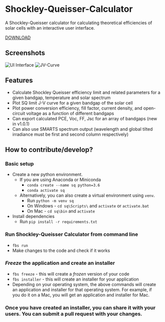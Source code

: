 # Shockley-Queisser-Calculator
A Shockley-Queisser calculator for calculating theoretical efficiencies of solar cells with an interactive user interface.

[DOWNLOAD](https://github.com/SarthakJariwala/Schokley-Queisser-Calculator/releases)

## Screenshots
![UI Interface](https://github.com/SarthakJariwala/Schokley-Queisser-Calculator/Screenshots/SQ_Calculator_UI.png)
![JV-Curve](https://github.com/SarthakJariwala/Schokley-Queisser-Calculator/Screenshots/j_v_curve.png)

## Features
* Calculate Shockley Queisser efficiency limit and related parameters for a given bandgap, temperature and solar spectrum
* Plot SQ limit J-V curve for a given bandgap of the solar cell
* Plot power conversion efficiency, fill factor, current density, and open-circuit voltage as a function of different bandgaps
* Can export calculated PCE, Voc, FF, Jsc for an array of bandgaps (new in v1.0.1)
* Can also use SMARTS spectrum output (wavelength and global tilted irradiance must be first and second column respectively)

## How to contribute/develop?
### Basic setup
* Create a new python environment. 
    * If you are using Anaconda or Miniconda 
        * `conda create --name sq python=3.6` 
        * `conda activate sq`
    * Alternatively, you can also create a virtual environment using `venv`.
        * Run `python -m venv sq` 
        * On Windows - `cd sq\Scripts\` and `activate` or `activate.bat`
        * On Mac - `cd sq\bin` and `activate`
* Install dependencies 
    * Run `pip install -r requirements.txt`
### Run Shockley-Queisser Calculator from command line
* `fbs run`
* Make changes to the code and check if it works
### *Freeze* the application and create an installer
* `fbs freeze` - this will create a _frozen_ version of your code
* `fbs installer` - this will create an installer for your application
* Depending on your operating system, the above commands will create an application and installer for that operating system. For example, if you do it on a Mac, you will get an application and installer for Mac.
### Once you have created an installer, you can share it with your users. You can submit a pull request with your changes.
